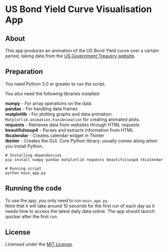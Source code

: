 # US Bond Yield Curve Visualisation App

## About

This app produces an animation of the US Bond Yield curve over a certain period, taking data from the [US Government Treausry website](https://home.treasury.gov/resource-center/data-chart-center/interest-rates/TextView?type=daily_treasury_yield_curve).

## Preparation
You need Python 3.0 or greater to run the script.

You also need the following libraries installed:

**numpy** - For array operations on the data<br/>
**pandas** - For handling data frames<br/>
**matplotlib** - For plotting graphs and data animation.  `Matplotlib.animation.FuncAnimation` for creating animated plots.<br/>
**requests** - Retrieves data from websites through HTML requests<br/>
**beautifulsoup4** - Parses and extracts information from HTML<br/>
**tkcalendar** - Creates calendar widget in Tkinter<br/>
**tkinter** - Creates the GUI. Core Python library; usually comes along when you install Python.<br/>

```
# Installing dependencies
pip install numpy pandas matplotlib requests beautifulsoup4 tkcalendar

# Running script
python main_app.py
```
## Running the code
To use the app, you only need to run `main_app.py`.<br/>
Note that it will take around 10 seconds for the first run of each day as it needs time to access the latest daily data online. The app should launch quicker after the first run.

## License
Licensed under the [MIT License](https://opensource.org/license/mit).


